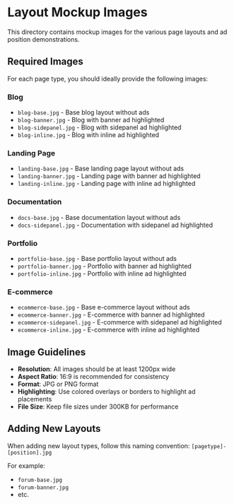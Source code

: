 # Layout Mockup Images

This directory contains mockup images for the various page layouts and ad position demonstrations.

## Required Images

For each page type, you should ideally provide the following images:

### Blog
- `blog-base.jpg` - Base blog layout without ads
- `blog-banner.jpg` - Blog with banner ad highlighted
- `blog-sidepanel.jpg` - Blog with sidepanel ad highlighted
- `blog-inline.jpg` - Blog with inline ad highlighted

### Landing Page
- `landing-base.jpg` - Base landing page layout without ads
- `landing-banner.jpg` - Landing page with banner ad highlighted
- `landing-inline.jpg` - Landing page with inline ad highlighted

### Documentation
- `docs-base.jpg` - Base documentation layout without ads
- `docs-sidepanel.jpg` - Documentation with sidepanel ad highlighted

### Portfolio
- `portfolio-base.jpg` - Base portfolio layout without ads
- `portfolio-banner.jpg` - Portfolio with banner ad highlighted
- `portfolio-inline.jpg` - Portfolio with inline ad highlighted

### E-commerce
- `ecommerce-base.jpg` - Base e-commerce layout without ads
- `ecommerce-banner.jpg` - E-commerce with banner ad highlighted
- `ecommerce-sidepanel.jpg` - E-commerce with sidepanel ad highlighted
- `ecommerce-inline.jpg` - E-commerce with inline ad highlighted

## Image Guidelines

- **Resolution**: All images should be at least 1200px wide
- **Aspect Ratio**: 16:9 is recommended for consistency
- **Format**: JPG or PNG format
- **Highlighting**: Use colored overlays or borders to highlight ad placements
- **File Size**: Keep file sizes under 300KB for performance

## Adding New Layouts

When adding new layout types, follow this naming convention:
`[pagetype]-[position].jpg`

For example:
- `forum-base.jpg`
- `forum-banner.jpg`
- etc. 